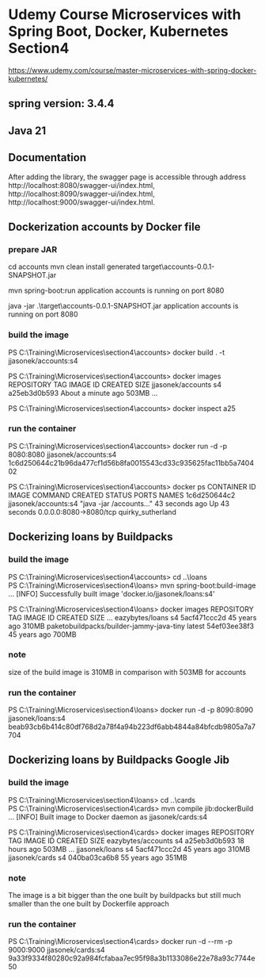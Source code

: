# Udemy Course Microservices with Spring Boot, Docker, Kubernetes Section4
https://www.udemy.com/course/master-microservices-with-spring-docker-kubernetes/
## spring version: 3.4.4
## Java 21


## Documentation
After adding the library, the swagger page is accessible through address 
http://localhost:8080/swagger-ui/index.html,
http://localhost:8090/swagger-ui/index.html,
http://localhost:9000/swagger-ui/index.html.


## Dockerization accounts by Docker file

### prepare JAR
cd accounts
mvn clean install
generated target\accounts-0.0.1-SNAPSHOT.jar

mvn spring-boot:run
application accounts is running on port 8080

java -jar .\target\accounts-0.0.1-SNAPSHOT.jar
application accounts is running on port 8080


### build the image
PS C:\Training\Microservices\section4\accounts> docker build . -t jjasonek/accounts:s4

PS C:\Training\Microservices\section4\accounts> docker images
REPOSITORY                  TAG       IMAGE ID       CREATED              SIZE
jjasonek/accounts          s4        a25eb3d0b593   About a minute ago   503MB
...

PS C:\Training\Microservices\section4\accounts> docker inspect a25


### run the container
PS C:\Training\Microservices\section4\accounts> docker run -d -p 8080:8080 jjasonek/accounts:s4
1c6d250644c21b96da477cf1d56b8fa0015543cd33c935625fac11bb5a740402

PS C:\Training\Microservices\section4\accounts> docker ps
CONTAINER ID   IMAGE                   COMMAND                  CREATED          STATUS          PORTS                               NAMES
1c6d250644c2   jjasonek/accounts:s4   "java -jar /accounts…"   43 seconds ago   Up 43 seconds   0.0.0.0:8080->8080/tcp              quirky_sutherland


## Dockerizing loans by Buildpacks

### build the image
PS C:\Training\Microservices\section4\accounts> cd ..\loans\
PS C:\Training\Microservices\section4\loans> mvn spring-boot:build-image
...
[INFO] Successfully built image 'docker.io/jjasonek/loans:s4'

PS C:\Training\Microservices\section4\loans> docker images
REPOSITORY                                 TAG       IMAGE ID       CREATED         SIZE
...
eazybytes/loans                            s4        5acf471ccc2d   45 years ago    310MB
paketobuildpacks/builder-jammy-java-tiny   latest    54ef03ee38f3   45 years ago    700MB

### note
size of the build image is 310MB in comparison with 503MB for accounts

### run the container
PS C:\Training\Microservices\section4\loans> docker run -d -p 8090:8090 jjasonek/loans:s4
beab93cb6b414c80df768d2a78f4a94b223df6abb4844a84bfcdb9805a7a7704


## Dockerizing loans by Buildpacks Google Jib

### build the image
PS C:\Training\Microservices\section4\loans> cd ..\cards\
PS C:\Training\Microservices\section4\cards> mvn compile jib:dockerBuild
...
[INFO] Built image to Docker daemon as jjasonek/cards:s4


PS C:\Training\Microservices\section4\cards> docker images
REPOSITORY                                 TAG       IMAGE ID       CREATED         SIZE
eazybytes/accounts                         s4        a25eb3d0b593   18 hours ago    503MB
...
jjasonek/loans                            s4        5acf471ccc2d   45 years ago    310MB
jjasonek/cards                            s4        040ba03ca6b8   55 years ago    351MB

### note 
The image is a bit bigger than the one built by buildpacks 
but still much smaller than the one built by Dockerfile approach

### run the container
PS C:\Training\Microservices\section4\cards> docker run -d --rm -p 9000:9000 jjasonek/cards:s4
9a33f9334f80280c92a984fcfabaa7ec95f98a3b1133086e22e78a93c7744e50
